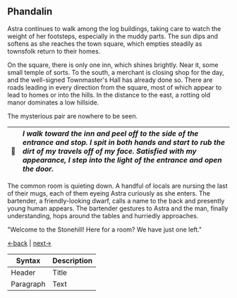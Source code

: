 ## Phandalin

Astra continues to walk among the log buildings, taking care to watch the weight of her footsteps, especially in the muddy parts. The sun dips and softens as she reaches the town square, which empties steadily as townsfolk return to their homes.

On the square, there is only one inn, which shines brightly. Near it, some small temple of sorts. To the south, a merchant is closing shop for the day, and the well-signed Townmaster's Hall has already done so. There are roads leading in every direction from the square, most of which appear to lead to homes or into the hills. In the distance to the east, a rotting old manor dominates a low hillside.

The mysterious pair are nowhere to be seen.

| :peach: | _I walk toward the inn and peel off to the side of the entrance and stop. I spit in both hands and start to rub the dirt of my travels off of my face. Satisfied with my appearance, I step into the light of the entrance and open the door._ |
| --- | :--- |




The common room is quieting down. A handful of locals are nursing the last of their mugs, each of them eyeing Astra curiously as she enters. The bartender, a friendly-looking dwarf, calls a name to the back and presently young human appears. The bartender gestures to Astra and the man, finally understanding, hops around the tables and hurriedly approaches.

"Welcome to the Stonehill! Here for a room? We have just one left."

[←back](0000.md) | [next→](0002.md)



| Syntax | Description |
| --- | ----------- |
| Header | Title |
| Paragraph | Text |
